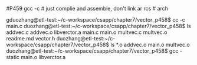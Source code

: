 #P459
gcc -c # just complie and assemble, don't link
ar rcs # arch 

gduozhang@etl-test:~/c-workspace/csapp/chapter7/vector_p458$ cc -c main.c 
duozhang@etl-test:~/c-workspace/csapp/chapter7/vector_p458$ ls
addvec.c  addvec.o  libverctor.a  main.c  main.o  multvec.c  multvec.o  readme.md  vector.h
duozhang@etl-test:~/c-workspace/csapp/chapter7/vector_p458$ ls *.o
addvec.o  main.o  multvec.o
duozhang@etl-test:~/c-workspace/csapp/chapter7/vector_p458$ gcc -static main.o libverctor.a
